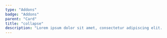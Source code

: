 ```yaml
---
type: "Addons"
badge: "Addons"
parent: "Card"
title: "collapse"
description: "Lorem ipsum dolor sit amet, consectetur adipiscing elit. Nunc tempus laoreet leo sit amet iaculis."
---
```


<demo>
  <demovanilla src="vanilla/addons/card/collapse">
  </demovanilla>
</demo>

<demo>
  <demovanilla src="vanilla/addons/card/collapse-horizontal">
  </demovanilla>
</demo>

